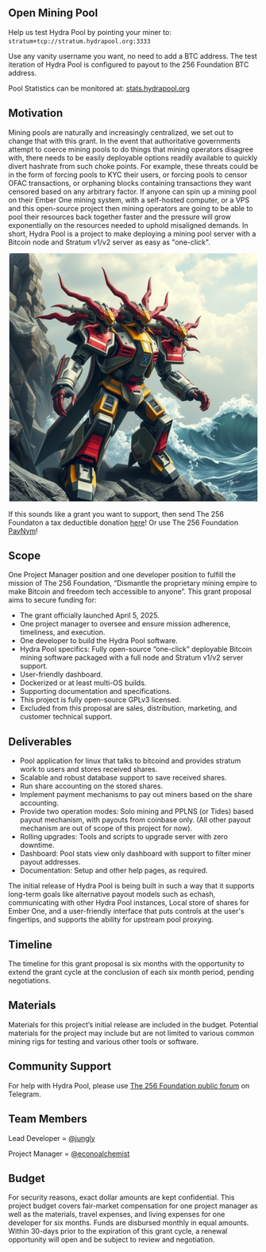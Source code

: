 ## Open Mining Pool
Help us test Hydra Pool by pointing your miner to: `stratum+tcp://stratum.hydrapool.org:3333`

Use any vanity username you want, no need to add a BTC address. The test iteration of Hydra Pool is configured to payout to the 256 Foundation BTC address.

Pool Statistics can be monitored at: [stats.hydrapool.org](https://stats.hydrapool.org)

## Motivation
Mining pools are naturally and increasingly centralized, we set out to change that with this grant. In the event that authoritative governments attempt to coerce mining pools to do things that mining operators disagree with, there needs to be easily deployable options readily available to quickly divert hashrate from such choke points. For example, these threats could be in the form of forcing pools to KYC their users, or forcing pools to censor OFAC transactions, or orphaning blocks containing transactions they want censored based on any arbitrary factor. If anyone can spin up a mining pool on their Ember One mining system, with a self-hosted computer, or a VPS and this open-source project then mining operators are going to be able to pool their resources back together faster and the pressure will grow exponentially on the resources needed to uphold misaligned demands. In short, Hydra Pool is a project to make deploying a mining pool server with a Bitcoin node and Stratum v1/v2 server as easy as "one-click". 

<p align="center">
<img width="500" src="assets/Hydra-Pool-Lander.jpg">
</p>

If this sounds like a grant you want to support, then send The 256 Foundaton a tax deductible donation [here](https://pay.zaprite.com/pl_ZRWeSGjRWG)! Or use The 256 Foundation [PayNym](https://paynym.rs/+appetizingadministration90)!

## Scope
One Project Manager position and one developer position to fulfill the mission of The 256 Foundation, “Dismantle the proprietary mining empire to make Bitcoin and freedom tech accessible to anyone”. This grant proposal aims to secure funding for:

* The grant officially launched April 5, 2025.
* One project manager to oversee and ensure mission adherence, timeliness, and execution. 
* One developer to build the Hydra Pool software.
* Hydra Pool specifics: Fully open-source “one-click” deployable Bitcoin mining software packaged with a full node and Stratum v1/v2 server support.   
* User-friendly dashboard.
* Dockerized or at least multi-OS builds. 
* Supporting documentation and specifications. 
* This project is fully open-source GPLv3 licensed.
* Excluded from this proposal are sales, distribution, marketing, and customer technical support.

## Deliverables
* Pool application for linux that talks to bitcoind and provides stratum work to users and stores received shares.
* Scalable and robust database support to save received shares.
* Run share accounting on the stored shares.
* Implement payment mechanisms to pay out miners based on the share accounting.
* Provide two operation modes: Solo mining and PPLNS (or Tides) based payout mechanism, with payouts from coinbase only. (All other payout mechanism are out of scope of this project for now).
* Rolling upgrades: Tools and scripts to upgrade server with zero downtime.
* Dashboard: Pool stats view only dashboard with support to filter miner payout addresses.
* Documentation: Setup and other help pages, as required.

The initial release of Hydra Pool is being built in such a way that it supports long-term goals like alternative payout models such as echash, communicating with other Hydra Pool instances, Local store of shares for Ember One, and a user-friendly interface that puts controls at the user's fingertips, and supports the ability for upstream pool proxying. 

## Timeline
The timeline for this grant proposal is six months with the opportunity to extend the grant cycle at the conclusion of each six month period, pending negotiations.

## Materials
Materials for this project’s initial release are included in the budget. Potential materials for the project may include but are not limited to various common mining rigs for testing and various other tools or software.

## Community Support
For help with Hydra Pool, please use [The 256 Foundation public forum](https://t.me/the256foundation) on Telegram.

## Team Members
Lead Developer = [@jungly](https://x.com/jungly)

Project Manager = [@econoalchemist](https://x.com/econoalchemist)

## Budget
For security reasons, exact dollar amounts are kept confidential. This project budget covers fair-market compensation for one project manager as well as the materials, travel expenses, and living expenses for one developer for six months. Funds are disbursed monthly in equal amounts. Within 30-days prior to the expiration of this grant cycle, a renewal opportunity will open and be subject to review and negotiation.
